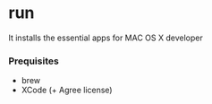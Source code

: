 # run

It installs the essential apps for MAC OS X developer

### Prequisites

* brew
* XCode (+ Agree license)
